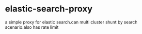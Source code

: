 # elastic-search-proxy
a simple proxy for elastic search.can multi cluster shunt by search scenario.also has rate limit
